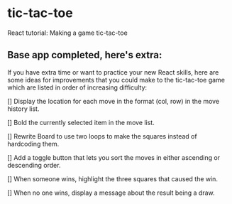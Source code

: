 # tic-tac-toe

React tutorial: Making a game tic-tac-toe

## Base app completed, here's extra:

If you have extra time or want to practice your new React skills, here are some ideas for improvements that you could make to the tic-tac-toe game which are listed in order of increasing difficulty:

[] Display the location for each move in the format (col, row) in the move history list.

[] Bold the currently selected item in the move list.

[] Rewrite Board to use two loops to make the squares instead of hardcoding them.

[] Add a toggle button that lets you sort the moves in either ascending or descending order.

[] When someone wins, highlight the three squares that caused the win.

[] When no one wins, display a message about the result being a draw.
